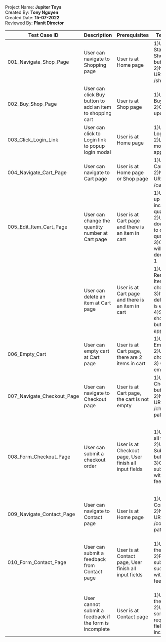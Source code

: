 Project Name: **Jupiter Toys**  
Created By: **Tony Nguyen**  
Created Date: **15-07-2022**  
Reviewed By: **Planit Director**

<!-- Page Navigation -->

[main]: https://jupiter.cloud.planittesting.com/#/
[/home]: https://jupiter.cloud.planittesting.com/#/home
[/shop]: https://jupiter.cloud.planittesting.com/#/shop
[/contact]: https://jupiter.cloud.planittesting.com/#/contact
[/cart]: https://jupiter.cloud.planittesting.com/#/cart
[/checkout]: https://jupiter.cloud.planittesting.com/#/checkout

| Test Case ID               | Description                                               | Prerequisites                                          | Test Steps                                                                                                                    | Test Data                                                                                                                                                                                                           | Results                                                                                                 |
| -------------------------- | --------------------------------------------------------- | ------------------------------------------------------ | ----------------------------------------------------------------------------------------------------------------------------- | ------------------------------------------------------------------------------------------------------------------------------------------------------------------------------------------------------------------- | ------------------------------------------------------------------------------------------------------- |
| 001_Navigate_Shop_Page     | User can navigate to Shopping page                        | User is at Home page                                   | 1)User click Start Shopping button, 2)Navigation URL match /shop path                                                         | URL start: [/home], URL end: [/shop]                                                                                                                                                                                | User is at Shop page                                                                                    |
| 002_Buy_Shop_Page          | User can click Buy button to add an item to shopping cart | User is at Shop page                                   | 1)User click Buy button, 2)Cart update                                                                                        | Cart before click(0), cart after click(1)                                                                                                                                                                           | Shopping cart is updated                                                                                |
| 003_Click_Login_Link       | User can click to Login link to popup login modal         | User is at Home page                                   | 1)User click Login link, 2)Login modal appears                                                                                | URL start: [/home], Login link                                                                                                                                                                                      | User can see Login modal                                                                                |
| 004_Navigate_Cart_Page     | User can navigate to Cart page                            | User is at Home page or Shop page                      | 1)User click Cart link, 2)Navigation URL match /cart path                                                                     | URL start: [/home] or [/shop], URL end: [/cart]                                                                                                                                                                     | User is at Cart page                                                                                    |
| 005_Edit_Item_Cart_Page    | User can change the quantity number at Cart page          | User is at Cart page and there is an item in cart      | 1)User click up arrow to increasse quantity, 2)User click down arrow to decrease quantity, 3)Quantity will only decrease to 1 | Cart before click(1), cart after up arrow(2), cart after down arrow(1)                                                                                                                                              | Cart number can change properly                                                                         |
|                            | User can delete an item at Cart page                      | User is at Cart page and there is an item in cart      | 1)User click Remove Item, 2)User choose Yes, 3)Item is deleted, cart is empty, 4)Start shopping button appears                | Cart before click Remove(1), cart after click Remove(0)                                                                                                                                                             | User can remove an item from cart                                                                       |
| 006_Empty_Cart             | User can empty cart at Cart page                          | User is at Cart page, there are 2 items in cart        | 1)User click Empty cart, 2)User choose Yes, 3) Cart is empty                                                                  | Cart before click Empty(2), cart after click Empty(0)                                                                                                                                                               | User can empty shopping cart                                                                            |
| 007_Navigate_Checkout_Page | User can navigate to Checkout page                        | User is at Cart page, the cart is not empty            | 1)User click Checkout button, 2)Navigation URL match /checkout path                                                           | URL start: [/cart], URL end: [/checkout]                                                                                                                                                                            | User is at Checkout page                                                                                |
| 008_Form_Checkout_Page     | User can submit a checkout order                          | User is at Checkout page, User finish all input fields | 1)User fill in all fields, 2)User click Submit button, 3)Order submitted with feedback                                        | Fields entered: Forename: "John" (required), Surname: Nguyen, Email:john@gmail.com (required), Telephone: 0400100100, Address: 101 Example Road, Card Type: Visa (required), Card Number: 9211 4030 6868 (required) | User received alert order submitted successfully, cart is empty, User is welcome with Shop Again button |
| 009_Navigate_Contact_Page  | User can navigate to Contact page                         | User is at Home page                                   | 1)User click Contact link, 2)Navigation URL match /contact path                                                               | URL start: [/home], URL end: [/contact]                                                                                                                                                                             | User is at Contact page                                                                                 |
| 010_Form_Contact_Page      | User can submit a feedback from Contact page              | User is at Contact page, User finish all input fields  | 1)User fill in the form, 2)Form submitted successfully with feedback                                                          | Fields enter: Forename: "John" (required), Surname: Nguyen, Email:john@gmail.com (required), Telephone: 0400100100, Message: "This is a feedback" (required)                                                        | User receive feedback form submit                                                                       |
|                            | User cannot submit a feedback if the form is incomplete   | User is at Contact page                                | 1)User fill in the form, 2)User left some required fields incomplete                                                          | Fields enter: Forename: \_blank, Surname: Nguyen, Email:john@gmail.com (required), Telephone: 0400100100, Message: \_blank                                                                                          | User cannot submit form, User receive warning for leaving required fields blank                         |
